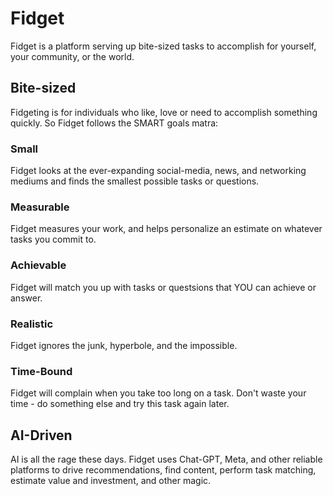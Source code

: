 # Fidget
Fidget is a platform serving up bite-sized tasks to accomplish for yourself, your community, or the world.

## Bite-sized
Fidgeting is for individuals who like, love or need to accomplish something quickly. So Fidget follows the SMART goals matra:

### Small
Fidget looks at the ever-expanding social-media, news, and networking mediums and finds the smallest possible tasks or questions.

### Measurable
Fidget measures your work, and helps personalize an estimate on whatever tasks you commit to. 

### Achievable
Fidget will match you up with tasks or questsions that YOU can achieve or answer.

### Realistic
Fidget ignores the junk, hyperbole, and the impossible.

### Time-Bound
Fidget will complain when you take too long on a task. Don't waste your time - do something else and try this task again later.

## AI-Driven
AI is all the rage these days. Fidget uses Chat-GPT, Meta, and other reliable platforms to drive recommendations, find content, perform task matching, estimate value and investment, and other magic.

